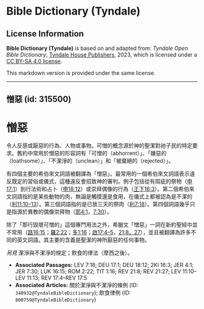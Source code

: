 # Bible Dictionary (Tyndale)

## License Information

**Bible Dictionary (Tyndale)** is based on and adapted from: _Tyndale Open Bible Dictionary_, [Tyndale House Publishers](https://tyndaleopenresources.com/), 2023, which is licensed under a [CC BY-SA 4.0 license](https://creativecommons.org/licenses/by-sa/4.0/legalcode.en).

This markdown version is provided under the same license.



--------------------------------

## 憎惡 (id: 315500)

憎惡
==

令人反感或厭惡的行為、人物或事物。可憎的概念源於神的聖潔對祂子民的特定要求。舊約中常用於憎惡的形容詞有「可憎的（abhorrent）」、「嫌惡的（loathsome）」、「不潔淨的（unclean）」和「被棄絕的（rejected）」。

有四個主要的希伯來文詞語被翻譯為「憎惡」。最常用的一個希伯來文詞語表示違反既定的習俗或儀式，這種違反會招致神的審判。例子包括從有瑕疵的祭物（[申17:1](https://ref.ly/Deut17:1)）到行法術和占卜（[申18:12](https://ref.ly/Deut18:12)）或崇拜偶像的行為（[王下16:3](https://ref.ly/2Kgs16:3)）。第二個希伯來文詞語指的是某些動物的肉，無論是觸摸還是食用，在儀式上都被認為是不潔的（[利11:10–13](https://ref.ly/Lev11:10-Lev11:13)）。第三個詞語指的是已放三天的祭肉（[利7:18](https://ref.ly/Lev7:18)）。第四個詞語幾乎只是指源於異教的偶像崇拜物（[耶4:1](https://ref.ly/Jer4:1)，[7:30](https://ref.ly/Jer7:30)）。

除了「那行毀壞可憎的」這個專門用法之外，希臘文「憎惡」一詞在新約聖經中並不常用（[路16:15](https://ref.ly/Luke16:15)；[羅2:22](https://ref.ly/Rom2:22)；[多1:16](https://ref.ly/Titus1:16)；[啟17:4–5](https://ref.ly/Rev17:4-Rev17:5)，[21:8、27](https://ref.ly/Rev21:8)），並且被翻譯為許多不同的英文詞語。其主要的含義是聖潔的神所厭惡的任何事物。

*另見* 潔淨與不潔淨的規定；飲食的律法（摩西之後）。

* **Associated Passages:** LEV 7:18; DEU 17:1; DEU 18:12; 2KI 16:3; JER 4:1; JER 7:30; LUK 16:15; ROM 2:22; TIT 1:16; REV 21:8; REV 21:27; LEV 11:10–LEV 11:13; REV 17:4–REV 17:5
* **Associated Articles:** 關於潔淨與不潔淨的條例 (ID: `340932@TyndaleBibleDictionary`); 飲食律例 (ID: `800759@TyndaleBibleDictionary`)

